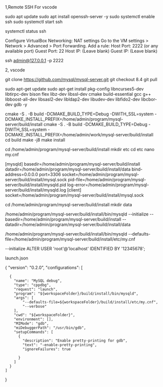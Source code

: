 1,Remote SSH For vscode

sudo apt update
sudo apt install openssh-server -y
sudo systemctl enable ssh
sudo systemctl start ssh

systemctl status ssh

Configure VirtualBox Networking:
NAT settings
Go to the VM settings > Network > Advanced > Port Forwarding.
Add a rule:
Host Port: 2222 (or any available port)
Guest Port: 22
Host IP: (Leave blank)
Guest IP: (Leave blank)

ssh admin@127.0.0.1 -p 2222

2, vscode

git clone https://github.com/mysql/mysql-server.git
git checkout 8.4
git pull

sudo apt-get update
sudo apt-get install pkg-config libncurses5-dev libtirpc-dev bison flex libz-dev libssl-dev cmake build-essential gcc g++ libboost-all-dev libsasl2-dev libldap2-dev libudev-dev libfido2-dev libcbor-dev gdb -y


cmake -S . -B build -DCMAKE_BUILD_TYPE=Debug -DWITH_SSL=system -DCMAKE_INSTALL_PREFIX=/home/admin/program/mysql-server/build/install
cmake -S . -B build -DCMAKE_BUILD_TYPE=Debug -DWITH_SSL=system -DCMAKE_INSTALL_PREFIX=/home/admin/work/mysql-server/build/install
cd build
make -j8
make install


cd /home/admin/program/mysql-server/build/install
mkdir etc
cd etc
nano my.cnf

[mysqld]
basedir=/home/admin/program/mysql-server/build/install
datadir=/home/admin/program/mysql-server/build/install/data
bind-address=0.0.0.0
port=3306
socket=/home/admin/program/mysql-server/build/install/mysql.sock
pid-file=/home/admin/program/mysql-server/build/install/mysqld.pid
log-error=/home/admin/program/mysql-server/build/install/mysqld.log
[client]
socket=/home/admin/program/mysql-server/build/install/mysql.sock

cd /home/admin/program/mysql-server/build/install
mkdir data


/home/admin/program/mysql-server/build/install/bin/mysqld --initialize --basedir=/home/admin/program/mysql-server/build/install --datadir=/home/admin/program/mysql-server/build/install/data

/home/admin/program/mysql-server/build/install/bin/mysqld --defaults-file=/home/admin/program/mysql-server/build/install/etc/my.cnf

--initialize 
ALTER USER 'root'@'localhost' IDENTIFIED BY '12345678';

launch.json

{
    "version": "0.2.0",
    "configurations": [

      {
        "name": "MySQL debug",
        "type": "cppdbg",
        "request": "launch",
        "program": "${workspaceFolder}/build/install/bin/mysqld",
        "args": [
            "--defaults-file=${workspaceFolder}/build/install/etc/my.cnf",
            "--verbose"
        ],
        "cwd": "${workspaceFolder}",
        "environment": [],
        "MIMode": "gdb",
        "miDebuggerPath": "/usr/bin/gdb",
        "setupCommands": [
          {
            "description": "Enable pretty-printing for gdb",
            "text": "-enable-pretty-printing",
            "ignoreFailures": true
            
          }
        ]
      }
    ]
  }
  
